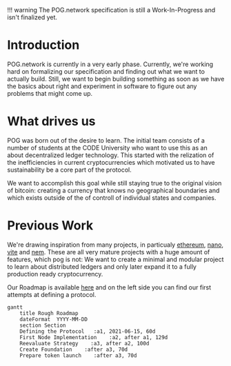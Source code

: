 <!-- prettier-ignore -->
!!! warning
    The POG.network specification is still a Work-In-Progress and isn't finalized yet.

# Introduction

POG.network is currently in a very early phase. Currently, we're working hard on formalizing our specification and finding out what we want to actually build. Still, we want to begin building something as soon as we have the basics about right and experiment in software to figure out any problems that might come up.

# What drives us

POG was born out of the desire to learn. The initial team consists of a number of students at the CODE University who want to use this as an about decentralized ledger technology. This started with the relization of the inefficiencies in current cryptocurrencies which motivated us to have sustainability be a core part of the protocol.

We want to accomplish this goal while still staying true to the original vision of bitcoin: creating a currency that knows no geographical boundaries and which exists outside of the of controll of individual states and companies.

# Previous Work

We're drawing inspiration from many projects, in particualy [ethereum](https://ethereum.org/), [nano](https://nano.org), [vite](https://vite.org) and [nem](https://nem.io).
These are all very mature projects with a huge amount of features, which pog is not: We want to create a minimal and modular project to learn about distributed ledgers and only later expand it to a fully production ready cryptocurrency.

Our Roadmap is available [here](https://github.com/orgs/pognetwork/projects/1) and on the left side you can find our first attempts at defining a protocol.

```mermaid
gantt
    title Rough Roadmap
    dateFormat  YYYY-MM-DD
    section Section
    Defining the Protocol   :a1, 2021-06-15, 60d
    First Node Implementation    :a2, after a1, 129d
    Reevaluate Strategy    :a3, after a2, 100d
    Create Foundation    :after a3, 70d
    Prepare token launch    :after a3, 70d
```
